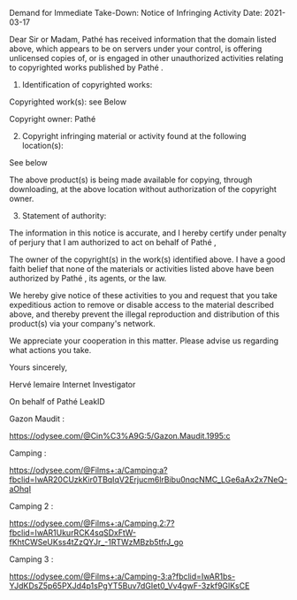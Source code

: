 Demand for Immediate Take-Down: Notice of Infringing Activity
Date: 2021-03-17

Dear Sir or Madam,
Pathé has received information that the domain listed above,
which appears to be on servers under your control,
is offering unlicensed copies of, or is engaged in other unauthorized activities
relating to copyrighted works published by Pathé .

1. Identification of copyrighted works:

Copyrighted work(s): see Below

Copyright owner: Pathé

2. Copyright infringing material or activity found at the following location(s):

See below

The above product(s) is being made available for copying, through downloading, at the above location without authorization of the copyright owner.

3. Statement of authority:

The information in this notice is accurate, and I hereby certify under penalty of perjury that I am authorized to act on behalf of Pathé ,

The owner of the copyright(s) in the work(s) identified above. I have a good faith belief that none of the materials or activities listed
above have been authorized by Pathé , its agents, or the law.

We hereby give notice of these activities to you and request that you take expeditious action to remove or disable access to the material described above,
and thereby prevent the illegal reproduction and distribution of this product(s) via your company's network.

We appreciate your cooperation in this matter. Please advise us regarding what actions you take.

Yours sincerely,

Hervé lemaire
Internet Investigator

On behalf of Pathé
LeakID
<peersonal information hidden>


Gazon Maudit :

https://odysee.com/@Cin%C3%A9G:5/Gazon.Maudit.1995:c

  Camping :

https://odysee.com/@Films+:a/Camping:a?fbclid=IwAR20CUzkKir0TBqIqV2Erjucm6lrBibu0nqcNMC_LGe6aAx2x7NeQ-aOhqI


Camping 2 :

https://odysee.com/@Films+:a/Camping.2:7?fbclid=IwAR1UkurRCK4sqSDxFtW-fKhtCWSeUKss4tZzQYJr_-1RTWzMBzb5tfrJ_go


Camping 3 :

https://odysee.com/@Films+:a/Camping-3:a?fbclid=IwAR1bs-YJdKDsZ5p65PXJd4p1sPgYT5Buv7dGIet0_Vv4gwF-3zkf9GlKsCE


